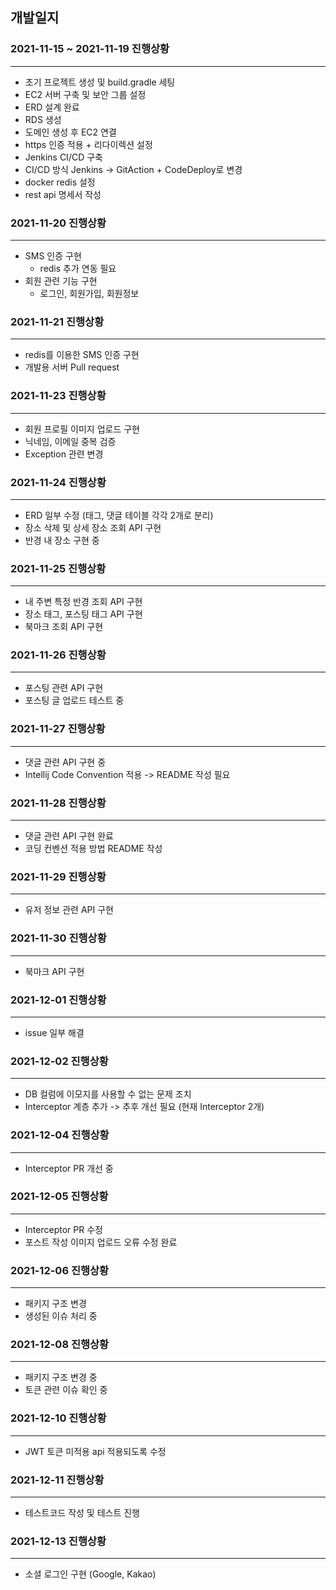 ## 개발일지

### 2021-11-15 ~ 2021-11-19 진행상황
- - -
- 초기 프로젝트 생성 및 build.gradle 세팅
- EC2 서버 구축 및 보안 그룹 설정
- ERD 설계 완료
- RDS 생성
- 도메인 생성 후 EC2 연결
- https 인증 적용 + 리다이렉션 설정
- Jenkins CI/CD 구축
- CI/CD 방식 Jenkins -> GitAction + CodeDeploy로 변경
- docker redis 설정
- rest api 명세서 작성

### 2021-11-20 진행상황
- - -
- SMS 인증 구현
  - redis 추가 연동 필요
- 회원 관련 기능 구현
  - 로그인, 회원가입, 회원정보

### 2021-11-21 진행상황
- - -
- redis를 이용한 SMS 인증 구현
- 개발용 서버 Pull request 

### 2021-11-23 진행상황
- - -
- 회원 프로필 이미지 업로드 구현
- 닉네임, 이메일 중복 검증
- Exception 관련 변경

### 2021-11-24 진행상황
- - -
- ERD 일부 수정 (태그, 댓글 테이블 각각 2개로 분리)
- 장소 삭제 및 상세 장소 조회 API 구현
- 반경 내 장소 구현 중

### 2021-11-25 진행상황
- - - 
- 내 주변 특정 반경 조회 API 구현 
- 장소 태그, 포스팅 태그 API 구현
- 북마크 조회 API 구현

### 2021-11-26 진행상황
- - - 
- 포스팅 관련 API 구현
- 포스팅 글 업로드 테스트 중

### 2021-11-27 진행상황
- - -
- 댓글 관련 API 구현 중
- Intellij Code Convention 적용 -> README 작성 필요

### 2021-11-28 진행상황
- - -
- 댓글 관련 API 구현 완료
- 코딩 컨벤션 적용 방법 README 작성

### 2021-11-29 진행상황
- - -
- 유저 정보 관련 API 구현

### 2021-11-30 진행상황
- - -
- 북마크 API 구현

### 2021-12-01 진행상황
- - -
- issue 일부 해결

### 2021-12-02 진행상황
- - -
- DB 컬럼에 이모지를 사용할 수 없는 문제 조치
- Interceptor 계층 추가 -> 추후 개선 필요 (현재 Interceptor 2개)

### 2021-12-04 진행상황
- - -
- Interceptor PR 개선 중

### 2021-12-05 진행상황
- - -
- Interceptor PR 수정
- 포스트 작성 이미지 업로드 오류 수정 완료

### 2021-12-06 진행상황
- - -
- 패키지 구조 변경
- 생성된 이슈 처리 중

### 2021-12-08 진행상황
- - -
- 패키지 구조 변경 중
- 토큰 관련 이슈 확인 중

### 2021-12-10 진행상황
- - -
- JWT 토큰 미적용 api 적용되도록 수정

### 2021-12-11 진행상황
- - -
- 테스트코드 작성 및 테스트 진행 

### 2021-12-13 진행상황
- - -
- 소셜 로그인 구현 (Google, Kakao)

